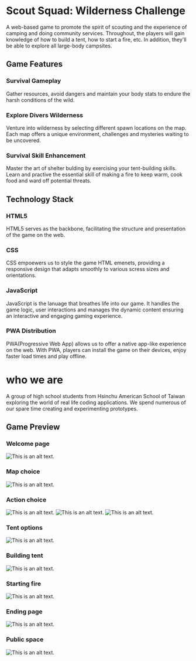 # Scout Squad: Wilderness Challenge

A web-based game to promote the spirit of scouting and the experience of camping and doing community services. Throughout, the players will gain knowledge of how to build a tent, how to start a fire, etc. In addition, they'll be able to explore all large-body campsites.

## Game Features
### Survival Gameplay
Gather resources, avoid dangers and maintain your body stats to endure the harsh conditions of the wild.
### Explore Divers Wilderness
Venture into wilderness by selecting different spawn locations on the map. Each map offers a unique environment, challenges and mysteries waiting to be uncovered.
### Survival Skill Enhancement
Master the art of shelter bulding by exercising your tent-building skills. Learn and practive the essential skill of making a fire to keep warm, cook food and ward off potential threats.
## Technology Stack
### HTML5
HTML5 serves as the backbone, facilitating the structure and presentation of the game on the web.
### CSS
CSS empoewers us to style the game HTML emenets, providing a responsive design that adapts smoothly to various scress sizes and orientations.
### JavaScript
JavaScript is the lanuage that breathes life into our game. It handles the game logic, user interactions and manages the dynamic content ensuring an interactive and engaging gaming experience.
### PWA Distribution
PWA(Progressive Web App) allows us to offer a native app-like experience on the web. With PWA, players can install the game on their devices, enjoy faster load times and play offline. 

# who we are
A group of high school students from Hsinchu American School of Taiwan exploring the world of real life coding applications. We spend numerous of our spare time creating and experimenting prototypes.
## Game Preview
### Welcome page
![This is an alt text.](https://github.com/andrewk1230/Scout-Squad/blob/main/welcomePage.jpg?raw=true "This is the log in and loading page.")

### Map choice 
![This is an alt text.](https://raw.githubusercontent.com/andrewk1230/Scout-Squad/main/map2.jpg)
### Action choice
![This is an alt text.](https://raw.githubusercontent.com/andrewk1230/Scout-Squad/main/action1.jpg)
![This is an alt text.](https://raw.githubusercontent.com/andrewk1230/Scout-Squad/main/action2.jpg)
![This is an alt text.](https://raw.githubusercontent.com/andrewk1230/Scout-Squad/main/option3.jpg)
### Tent options
![This is an alt text.](https://raw.githubusercontent.com/andrewk1230/Scout-Squad/main/tentOp.jpg)
### Building tent
![This is an alt text.](https://raw.githubusercontent.com/andrewk1230/Scout-Squad/main/tentBuild.jpg)
### Starting fire
![This is an alt text.](https://raw.githubusercontent.com/andrewk1230/Scout-Squad/main/fireStart.jpg)
### Ending page
![This is an alt text.](https://raw.githubusercontent.com/andrewk1230/Scout-Squad/main/ending.jpg)
### Public space
![This is an alt text.](https://raw.githubusercontent.com/andrewk1230/Scout-Squad/main/public.jpg)

